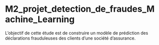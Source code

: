 # M2_projet_detection_de_fraudes_Machine_Learning
 L’objectif de cette étude est de construire un modèle de prédiction des déclarations frauduleuses des clients d’une société d’assurance.
